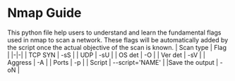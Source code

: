 # Nmap Guide

This python file help users to understand and learn the fundamental flags used in nmap to scan a network.
These flags will be automatically added by the script once the actual objective of the scan is known.
| Scan type | Flag |
|-|-|
| TCP SYN | -sS |
| UDP | -sU |
| OS det | -O |
| Ver det | -sV |
| Aggress | -A |
| Ports | -p |
| Script | --script='NAME' |
|Save the output | -oN |
